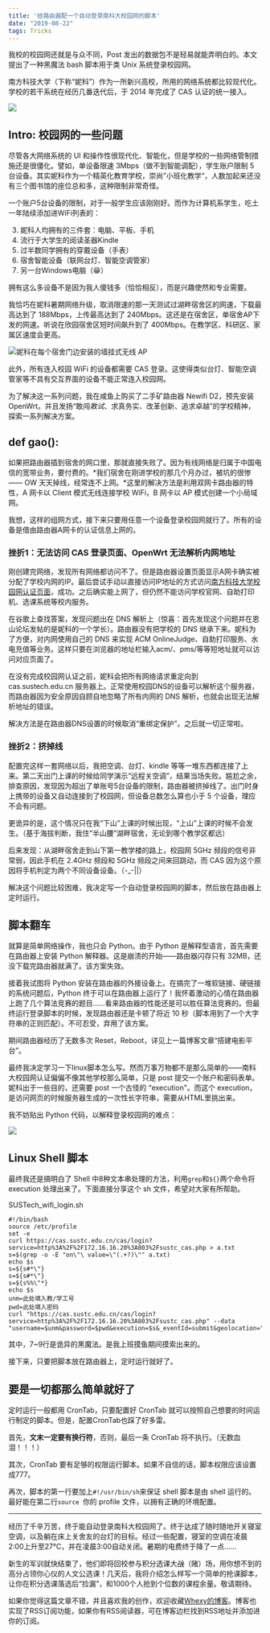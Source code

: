 ```yaml
---
title: '给路由器配一个自动登录南科大校园网的脚本'
date: "2019-08-22"
tags: Tricks
---
```

我校的校园网还就是与众不同，Post 发出的数据包不是轻易就能弄明白的。本文提出了一种黑魔法 bash 脚本用于类 Unix 系统登录校园网。

<!-- more -->

南方科技大学（下称“妮科”）作为一所新兴高校，所用的网络系统都比较现代化。学校的若干系统在经历几番迭代后，于 2014 年完成了 CAS 认证的统一接入。

![](/images/vFPkaDR5AH6mj7g.png)

## Intro: 校园网的一些问题

尽管各大网络系统的 UI 和操作性很现代化、智能化，但是学校的一些网络管制措施还是很僵化。譬如，单设备限速 3Mbps（做不到智能调配），学生账户限制 5 台设备。其实妮科作为一个精英化教育学校，崇尚”小班化教学“，人数加起来还没有三个图书馆的座位总和多，这种限制非常奇怪。

一个账户5台设备的限制，对于一般学生应该刚刚好。而作为计算机系学生，吃土一年陆续添加进WiFi列表的：

3. 妮科人均拥有的三件套：电脑、平板、手机
4. 流行于大学生的阅读圣器Kindle
5. 过半数同学拥有的穿戴设备（手表）
7. 宿舍智能设备（联网台灯、智能空调管家）
8. 另一台Windows电脑（😁）

拥有这么多设备不是因为我人傻钱多（恰恰相反），而是兴趣使然和专业需要。

我恰巧在妮科暑期网络升级，取消限速的那一天测试过湖畔宿舍区的网速，下载最高达到了 188Mbps，上传最高达到了 240Mbps。这还是在宿舍区，单宿舍AP下发的网速。听说在欣园宿舍区短时间飙升到了 400Mbps。在教学区、科研区、家属区速度会更高。

![妮科在每个宿舍门边安装的墙挂式无线 AP](/images/MWnAXdoclwkPFCy.jpg)

此外，所有连入校园 WiFi 的设备都需要 CAS 登录。这使得类似台灯、智能空调管家等不具有交互界面的设备不能正常连入校园网。

为了解决这一系列问题，我在咸鱼上购买了二手矿路由器 Newifi D2，预先安装 OpenWrt。并且发扬“敢闯*敢试*、求真务实、改革创新、追求卓越”的学校精神，探索一系列解决方案。

## def gao():

如果把路由器插到宿舍的网口里，那就直接失败了。因为有线网络是归属于中国电信的宽带业务，要付费的。*我们宿舍在刚进学校的那几个月办过，被坑的很惨—— OW 天天掉线，经常连不上网。*这里的解决方法是利用双网卡路由器的特性，A 网卡以  Client 模式无线连接学校 WiFi，B 网卡以 AP 模式创建一个小局域网。

我想，这样的组网方式，接下来只要用任意一个设备登录校园网就行了。所有的设备是借由路由器A网卡的认证信息上网的。

### 挫折1：无法访问 CAS 登录页面、OpenWrt 无法解析内网地址

刚创建完网络，发现所有网络都访问不了。但是路由器设置页面显示A网卡确实被分配了学校内网的IP。最后尝试手动以直接访问IP地址的方式访问[南方科技大学校园网认证页面](172.16.16.20:803/sustc_cas.php)，成功。之后确实能上网了，但仍然不能访问学校官网、自助打印机、选课系统等校内服务。

在谷歌上查找答案，发现问题出在 DNS 解析上（惊喜：首先发现这个问题并在恩山论坛发帖的是妮科的一个学长）。路由器没有把学校的 DNS 继承下来。妮科为了方便，对内网使用自己的 DNS 来实现 ACM OnlineJudge、自助打印服务、水电充值等业务。这样只要在浏览器的地址栏输入acm/、pms/等等短地址就可以访问对应页面了。

在没有完成校园网认证之前，妮科会把所有网络请求重定向到 cas.sustech.edu.cn 服务器上。正常使用校园DNS的设备可以解析这个服务器，而路由器因为安全原因自顾自地忽略了所有内网的 DNS 解析，也就会出现无法解析地址的错误。

解决方法是在路由器DNS设置的时候取消“重绑定保护”。之后就一切正常啦。

### 挫折2：挤掉线

配置完这样一套网络以后，我把空调、台灯、kindle 等等一堆东西都连接了上来。第二天出门上课的时候给同学演示“远程关空调”，结果当场失败。尴尬之余，排查原因，发现因为超出了单账号5台设备的限制，路由器被挤掉线了。出门时身上携带的设备又自动连接到了校园网，但设备总数怎么算也小于 5 个设备，理应不会有问题。

更诡异的是，这个情况只在我“下山”上课的时候出现，“上山”上课的时候不会发生。（基于海拔判断，我住“半山腰”湖畔宿舍，无论到哪个教学区都远）

后来发现：从湖畔宿舍走到山下第一教学楼的路上，校园网 5GHz 频段的信号非常弱，因此手机在 2.4GHz 频段和 5GHz 频段之间来回跳动，而 CAS 因为这个原因将手机判定为两个不同设备设备。（-_-||）

解决这个问题比较困难，我决定写一个自动登录校园网的脚本，然后放在路由器上定时运行。

## 脚本翻车

就算是简单网络操作，我也只会 Python。由于 Python 是解释型语言，首先需要在路由器上安装 Python 解释器。这是崩溃的开始——路由器闪存只有 32MB，还没下载完路由器就满了。该方案失效。

接着我试图将 Python 安装在路由器的外接设备上。在搞完了一堆软链接、硬链接的系统问题后，Python 终于可以在路由器上运行了！我怀着激动的心情在路由器上跑了几个算法竞赛的题目……看来路由器的性能还是可以胜任算法竞赛的。但最终运行登录脚本的时候，发现路由器还是卡顿了将近 10 秒（脚本用到了一个大字符串的正则匹配）。不可忍受，弃用了该方案。

期间路由器经历了无数多次 Reset，Reboot，详见上一篇博客文章“搭建电影平台”。

最终我决定学习一下linux脚本怎么写。然而万事万物都不是那么简单的——南科大校园网认证偏偏不像其他学校那么简单，只是 post 提交一个账户和密码表单。妮科出于一些目的，还需要 post 一个古怪的 “execution"。而这个 execution，是访问网页的时候服务器生成的一次性长字符串，需要从HTML里挑出来。

我不妨贴出 Python 代码，以解释登录校园网的难点：

![](/images/ycrZpVNbPOWXSIg.png)

## Linux Shell 脚本

最终我还是搞明白了 Shell 中8种文本串处理的方法，利用``grep``和``${}``两个命令将 execution 处理出来了。下面直接分享这个 sh 文件，希望对大家有所帮助。

<div className="code-title">SUSTech_wifi_login.sh</div>

```shell
#!/bin/bash
source /etc/profile
set -e
curl https://cas.sustc.edu.cn/cas/login?service=http%3A%2F%2F172.16.16.20%3A803%2Fsustc_cas.php > a.txt
s=$(grep -o -E "on\"\ value=\"(.+?)\"" a.txt)
echo $s
s=${s#*\"}
s=${s#*\"}
s=${s%%\"*}
echo $s
unm=此处填入教/学工号
pwd=此处填入密码
curl "https://cas.sustc.edu.cn/cas/login?service=http%3A%2F%2F172.16.16.20%3A803%2Fsustc_cas.php" --data "username=$unm&password=$pwd&execution=$s&_eventId=submit&geolocation="
```

其中，7~9行是诡异的黑魔法。是我上班摸鱼期间摸索出来的。

接下来，只要把脚本放在路由器上，定时运行就好了。

## 要是一切都那么简单就好了

定时运行一般都用 CronTab，只要配置好 CronTab 就可以按照自己想要的时间运行制定的脚本。但是，配置CronTab也踩了好多雷。

首先，**文末一定要有换行符**，否则，最后一条 CronTab 将不执行。（无数血泪！！！）

其次，CronTab 要有足够的权限运行脚本。如果不自信的话，脚本权限应该设置成777。

再次，脚本的第一行要加上``#!/usr/bin/sh``来保证 shell 脚本是由 shell 运行的。最好能在第二行``source ``你的 profile 文件，以拥有正确的环境配置。

------

经历了千辛万苦，终于能自动登录南科大校园网了。终于达成了随时随地开关寝室空调，以及躺在床上关舍友的台灯的目标。经过一些配置，寝室的空调在凌晨2:00上升至27°C，并在凌晨3:00自动关闭。暑期的电费终于降了一点……

新生的军训就快结束了，他们即将回校参与积分选课大~~战~~（赌）场，用你想不到的高分占领你心仪的人文公选课！几天后，我将介绍怎么样写一个简单的抢课脚本，让你在积分选课落选后“捡漏”，和1000个人抢到个位数的课程余量。敬请期待。

如果你觉得这篇文章不错，并且喜欢我的创作，欢迎收藏[Whexy的博客](https://www.whexy.com)。博客也实现了RSS订阅功能，如果你有RSS阅读器，可在博客边栏找到RSS地址并添加进你的订阅。

